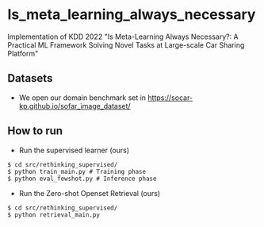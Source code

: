 # Is_meta_learning_always_necessary
Implementation of KDD 2022 "Is Meta-Learning Always Necessary?: A Practical ML Framework Solving Novel Tasks at Large-scale Car Sharing Platform"

## Datasets
- We open our domain benchmark set in https://socar-kp.github.io/sofar_image_dataset/

## How to run
- Run the supervised learner (ours)
```shell
$ cd src/rethinking_supervised/
$ python train_main.py # Training phase
$ python eval_fewshot.py # Inference phase
```
- Run the Zero-shot Openset Retrieval (ours)
```shell
$ cd src/rethinking_supervised/
$ python retrieval_main.py 
```

